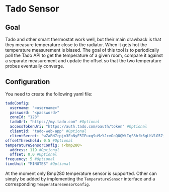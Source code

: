 # Tado Sensor

## Goal
Tado and other smart thermostat work well, but their main drawback is that they measure temperature close to the radiator.
When it gets hot the temperature measurement is biased. 
The goal of this tool is to periodically poll the Tado API to get the temperature of a given room, compare it against a separate
measurement and update the offset so that the two temperature probes eventually converge.

## Configuration
You need to create the following yaml file:
```yaml
tadoConfig:
  username: "<username>"
  password: "<password>"
  zoneId: "123"
  tadoUrl: "https://my.tado.com" #Optional
  accessTokenUri: "https://auth.tado.com/oauth/token" #Optional
  clientId: "tado-web-app" #Optional
  clientSecret: "wZaRN7rpjn3FoNyF5IFuxg9uMzYJcvOoQ8QWiIqS3hfk6gLhVlG57j5YNoZL2Rtc" #Optional
offsetThreshold: 0.5 #Optional
temperatureSensorConfig: !<bmp280>
  address: 119 #Optional
  offset: 0.0 #Optional
frequency: 5 #Optional
timeUnit: "MINUTES" #Optional
```

At the moment only Bmp280 temperature sensor is supported. Other can simply be added by implementing
the `TemperatureSensor` interface and a corresponding `TemperatureSensorConfig`. 